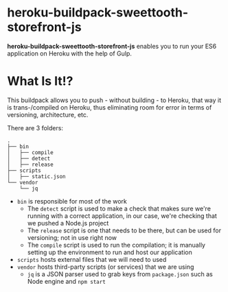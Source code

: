 # heroku-buildpack-sweettooth-storefront-js

**heroku-buildpack-sweettooth-storefront-js** enables you to run your ES6 application on Heroku with the help of Gulp.

# What Is It!?

This buildpack allows you to push - without building - to Heroku, that way it is trans-/compiled on Heroku, thus eliminating
room for error in terms of versioning, architecture, etc.

There are 3 folders:

```
.
├── bin
│   ├── compile
│   ├── detect
│   ├── release
├── scripts
│   ├── static.json
└── vendor
    └── jq       
```

* `bin` is responsible for most of the work
  * The `detect` script is used to make a check that makes sure we're running with a correct application, in our case, we're checking
  that we pushed a Node.js project
  * The `release` script is one that needs to be there, but can be used for versioning; not in use right now
  * The `compile` script is used to run the compilation; it is manually setting up the environment to run and host our application
* `scripts` hosts external files that we will need to used
* `vendor` hosts third-party scripts (or services) that we are using
  * `jq` is a JSON parser used to grab keys from `package.json` such as Node engine and `npm start` 
